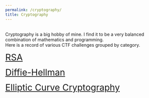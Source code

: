 ```yaml
---
permalink: /cryptography/
title: Cryptography
---
```


<br>
Cryptography is a big hobby of mine. I find it to be a very balanced combination of mathematics and programming. <br>
Here is a record of various CTF challenges grouped by category. 

<span style="font-size:2em;">   [RSA](/cryptography/rsa)   </span>


<span style="font-size:2em;">   [Diffie-Hellman](/cryptography/diffie-hellman)   </span>


<span style="font-size:2em;">   [Elliptic Curve Cryptography](/cryptography/ecc)   </span>
